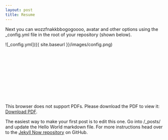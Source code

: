 ```yaml
---
layout: post
title: Resume
---
```


Next you can wozzfnakkbbogogoooo, avatar and other options using the _config.yml file in the root of your repository (shown below).

![_config.yml]({{ site.baseurl }}/images/config.png)

<object data="http://enigmaticlogic.github.io/images/resume.pdf" type="application/pdf" width="700px" height="700px">
    <embed src="http://enigmaticlogic.github.io/images/resume.pdf">
        <p>This browser does not support PDFs. Please download the PDF to view it: <a href="http://enigmaticlogic.github.io/images/resume.pdf">Download PDF</a>.</p>
    </embed>
</object>

The easiest way to make your first post is to edit this one. Go into /_posts/ and update the Hello World markdown file. For more instructions head over to the [Jekyll Now repository](https://github.com/barryclark/jekyll-now) on GitHub.
